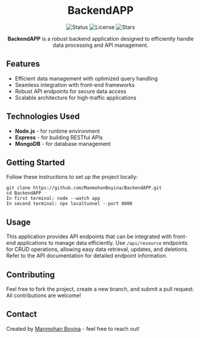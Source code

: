 <h1 align="center">BackendAPP</h1>
<p align="center">
  <img src="https://img.shields.io/badge/Status-Active-green" alt="Status"/>
  <img src="https://img.shields.io/github/license/ManmohanBoyina/BackendAPP" alt="License"/>
  <img src="https://img.shields.io/github/stars/ManmohanBoyina/BackendAPP" alt="Stars"/>
</p>

<p align="center">
  <strong>BackendAPP</strong> is a robust backend application designed to efficiently handle data processing and API management.
</p>

<h2>Features</h2>
<ul>
  <li>Efficient data management with optimized query handling</li>
  <li>Seamless integration with front-end frameworks</li>
  <li>Robust API endpoints for secure data access</li>
  <li>Scalable architecture for high-traffic applications</li>
</ul>

<h2>Technologies Used</h2>
<ul>
  <li><strong>Node.js</strong> - for runtime environment</li>
  <li><strong>Express</strong> - for building RESTful APIs</li>
  <li><strong>MongoDB</strong> - for database management</li>
</ul>

<h2>Getting Started</h2>
<p>Follow these instructions to set up the project locally:</p>

<pre><code>git clone https://github.com/ManmohanBoyina/BackendAPP.git
cd BackendAPP
In first terminal: node --watch app
In second terminal: npx localtunnel --port 8000
</code></pre>

<h2>Usage</h2>
<p>This application provides API endpoints that can be integrated with front-end applications to manage data efficiently. Use <code>/api/resource</code> endpoints for CRUD operations, allowing easy data retrieval, updates, and deletions. Refer to the API documentation for detailed endpoint information.</p>

<h2>Contributing</h2>
<p>Feel free to fork the project, create a new branch, and submit a pull request. All contributions are welcome!</p>

<h2>Contact</h2>
<p>Created by <a href="https://github.com/ManmohanBoyina">Manmohan Boyina</a> - feel free to reach out!</p>
